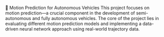 🚗 Motion Prediction for Autonomous Vehicles
This project focuses on motion prediction—a crucial component in the development of semi-autonomous and fully autonomous vehicles. The core of the project lies in evaluating different motion prediction models and implementing a data-driven neural network approach using real-world trajectory data.
